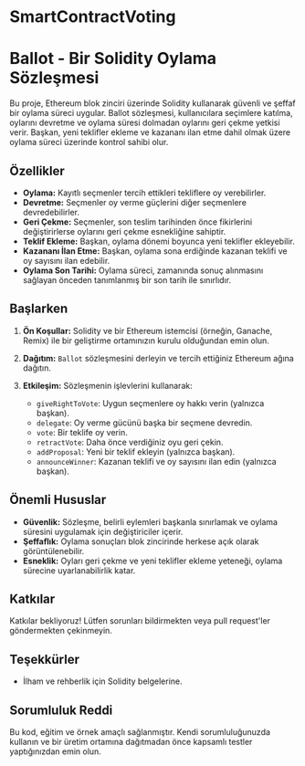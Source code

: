 # SmartContractVoting
# Ballot - Bir Solidity Oylama Sözleşmesi

Bu proje, Ethereum blok zinciri üzerinde Solidity kullanarak güvenli ve şeffaf bir oylama süreci uygular. Ballot sözleşmesi, kullanıcılara seçimlere katılma, oylarını devretme ve oylama süresi dolmadan oylarını geri çekme yetkisi verir. Başkan, yeni teklifler ekleme ve kazananı ilan etme dahil olmak üzere oylama süreci üzerinde kontrol sahibi olur.

## Özellikler

* **Oylama:** Kayıtlı seçmenler tercih ettikleri tekliflere oy verebilirler.
* **Devretme:** Seçmenler oy verme güçlerini diğer seçmenlere devredebilirler.
* **Geri Çekme:** Seçmenler, son teslim tarihinden önce fikirlerini değiştirirlerse oylarını geri çekme esnekliğine sahiptir.
* **Teklif Ekleme:** Başkan, oylama dönemi boyunca yeni teklifler ekleyebilir.
* **Kazananı İlan Etme:** Başkan, oylama sona erdiğinde kazanan teklifi ve oy sayısını ilan edebilir.
* **Oylama Son Tarihi:** Oylama süreci, zamanında sonuç alınmasını sağlayan önceden tanımlanmış bir son tarih ile sınırlıdır.

## Başlarken

1. **Ön Koşullar:** Solidity ve bir Ethereum istemcisi (örneğin, Ganache, Remix) ile bir geliştirme ortamınızın kurulu olduğundan emin olun.

2. **Dağıtım:** `Ballot` sözleşmesini derleyin ve tercih ettiğiniz Ethereum ağına dağıtın.

3. **Etkileşim:** Sözleşmenin işlevlerini kullanarak:
   * `giveRightToVote`: Uygun seçmenlere oy hakkı verin (yalnızca başkan).
   * `delegate`: Oy verme gücünü başka bir seçmene devredin.
   * `vote`: Bir teklife oy verin.
   * `retractVote`: Daha önce verdiğiniz oyu geri çekin.
   * `addProposal`: Yeni bir teklif ekleyin (yalnızca başkan).
   * `announceWinner`: Kazanan teklifi ve oy sayısını ilan edin (yalnızca başkan).

## Önemli Hususlar

* **Güvenlik:** Sözleşme, belirli eylemleri başkanla sınırlamak ve oylama süresini uygulamak için değiştiriciler içerir.
* **Şeffaflık:** Oylama sonuçları blok zincirinde herkese açık olarak görüntülenebilir.
* **Esneklik:** Oyları geri çekme ve yeni teklifler ekleme yeteneği, oylama sürecine uyarlanabilirlik katar.

## Katkılar

Katkılar bekliyoruz! Lütfen sorunları bildirmekten veya pull request'ler göndermekten çekinmeyin.

## Teşekkürler

* İlham ve rehberlik için Solidity belgelerine.

## Sorumluluk Reddi

Bu kod, eğitim ve örnek amaçlı sağlanmıştır. Kendi sorumluluğunuzda kullanın ve bir üretim ortamına dağıtmadan önce kapsamlı testler yaptığınızdan emin olun.
